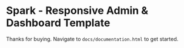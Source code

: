 # Spark - Responsive Admin & Dashboard Template

Thanks for buying. Navigate to `docs/documentation.html` to get started.
